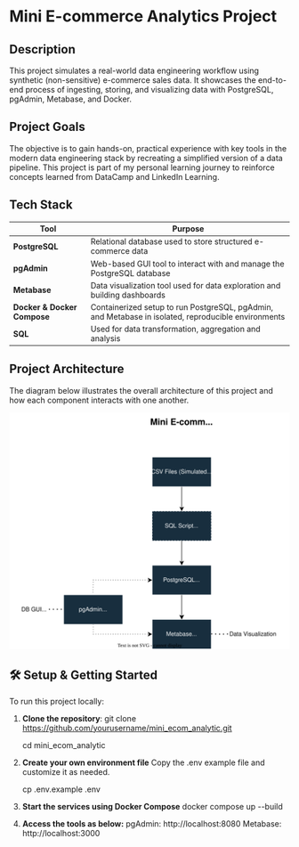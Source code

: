 # Mini E-commerce Analytics Project

## Description
This project simulates a real-world data engineering workflow using synthetic (non-sensitive) e-commerce sales data. It showcases the end-to-end process of ingesting, storing, and visualizing data with PostgreSQL, pgAdmin, Metabase, and Docker.

## Project Goals

The objective is to gain hands-on, practical experience with key tools in the modern data engineering stack by recreating a simplified version of a data pipeline. This project is part of my personal learning journey to reinforce concepts learned from DataCamp and LinkedIn Learning.

## Tech Stack
| Tool                        | Purpose                                                                                                           |
| --------------------------- | ----------------------------------------------------------------------------------------------------------------- |
| **PostgreSQL**              | Relational database used to store structured e-commerce data                                                      |
| **pgAdmin**                 | Web-based GUI tool to interact with and manage the PostgreSQL database                                            |
| **Metabase**                | Data visualization tool used for data exploration and building dashboards                                         |
| **Docker & Docker Compose** | Containerized setup to run PostgreSQL, pgAdmin, and Metabase in isolated, reproducible environments               |
| **SQL**                     | Used for data transformation, aggregation and analysis                                                            |

## Project Architecture

The diagram below illustrates the overall architecture of this project and how each component interacts with one another.

![Project Architecture](./asset/mini_ecom_architech.drawio.svg)

## 🛠️ Setup & Getting Started 

To run this project locally:

1. **Clone the repository**:
   git clone https://github.com/yourusername/mini_ecom_analytic.git
   
   cd mini_ecom_analytic

2. **Create your own environment file**
    Copy the .env example file and customize it as needed.
   
    cp .env.example .env

3. **Start the services using Docker Compose**
    docker compose up --build

4. **Access the tools as below:**
    pgAdmin: http://localhost:8080
    Metabase: http://localhost:3000


